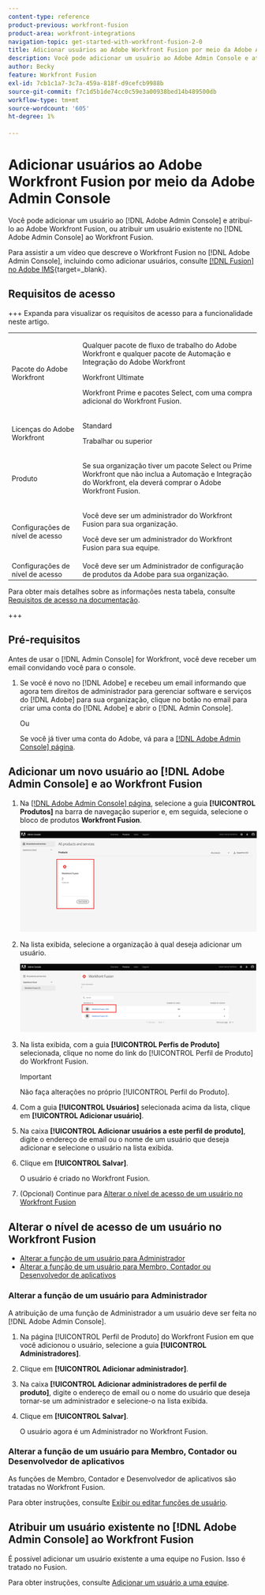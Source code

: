 ```yaml
---
content-type: reference
product-previous: workfront-fusion
product-area: workfront-integrations
navigation-topic: get-started-with-workfront-fusion-2-0
title: Adicionar usuários ao Adobe Workfront Fusion por meio da Adobe Admin Console
description: Você pode adicionar um usuário ao Adobe Admin Console e atribuí-lo ao Adobe Workfront Fusion ou atribuir um usuário existente no Adobe Admin Console ao Workfront Fusion.
author: Becky
feature: Workfront Fusion
exl-id: 7cb1c1a7-3c7a-459a-818f-d9cefcb9988b
source-git-commit: f7c1d5b1de74cc0c59e3a00938bed14b489500db
workflow-type: tm+mt
source-wordcount: '605'
ht-degree: 1%

---
```


# Adicionar usuários ao Adobe Workfront Fusion por meio da Adobe Admin Console

Você pode adicionar um usuário ao [!DNL Adobe Admin Console] e atribuí-lo ao Adobe Workfront Fusion, ou atribuir um usuário existente no [!DNL Adobe Admin Console] ao Workfront Fusion.

Para assistir a um vídeo que descreve o Workfront Fusion no [!DNL Adobe Admin Console], incluindo como adicionar usuários, consulte [[!DNL Fusion] no Adobe IMS](https://video.tv.adobe.com/v/3412464/){target=_blank}.

## Requisitos de acesso

+++ Expanda para visualizar os requisitos de acesso para a funcionalidade neste artigo.

<table style="table-layout:auto">
 <col> 
 <col> 
 <tbody> 
  <tr> 
   <td role="rowheader">Pacote do Adobe Workfront</td> 
   <td> <p>Qualquer pacote de fluxo de trabalho do Adobe Workfront e qualquer pacote de Automação e Integração do Adobe Workfront</p><p>Workfront Ultimate</p><p>Workfront Prime e pacotes Select, com uma compra adicional do Workfront Fusion.</p> </td> 
  </tr> 
  <tr data-mc-conditions=""> 
   <td role="rowheader">Licenças do Adobe Workfront</td> 
   <td> <p>Standard</p><p>Trabalhar ou superior</p> </td> 
  </tr> 
  <tr> 
   <td role="rowheader">Produto</td> 
   <td>
   <p>Se sua organização tiver um pacote Select ou Prime Workfront que não inclua a Automação e Integração do Workfront, ela deverá comprar o Adobe Workfront Fusion.</li></ul>
   </td> 
  </tr>
  <tr data-mc-conditions=""> 
   <td role="rowheader">Configurações de nível de acesso</td> 
   <td> 
     <p>Você deve ser um administrador do Workfront Fusion para sua organização.</p>
     <p>Você deve ser um administrador do Workfront Fusion para sua equipe.</p>
   </td> 
  </tr> 
  </tr>
   <tr> 
   <td role="rowheader">Configurações de nível de acesso</td> 
   <td>Você deve ser um Administrador de configuração de produtos da Adobe para sua organização.</td> 
  </tr>
 </tbody> 
</table>

Para obter mais detalhes sobre as informações nesta tabela, consulte [Requisitos de acesso na documentação](/help/workfront-fusion/references/licenses-and-roles/access-level-requirements-in-documentation.md).

+++



## Pré-requisitos

Antes de usar o [!DNL Admin Console] for Workfront, você deve receber um email convidando você para o console.

1. Se você é novo no [!DNL Adobe] e recebeu um email informando que agora tem direitos de administrador para gerenciar software e serviços do [!DNL Adobe] para sua organização, clique no botão no email para criar uma conta do [!DNL Adobe] e abrir o [!DNL Admin Console].

   Ou

   Se você já tiver uma conta do Adobe, vá para a [[!DNL Adobe Admin Console] página](https://adminconsole.adobe.com).


## Adicionar um novo usuário ao [!DNL Adobe Admin Console] e ao Workfront Fusion

1. Na [[!DNL Adobe Admin Console] página](https://adminconsole.adobe.com/), selecione a guia **[!UICONTROL Produtos]** na barra de navegação superior e, em seguida, selecione o bloco de produtos **Workfront Fusion**.

   ![Fusão no Admin Console](assets/fusion-product-admin-console.png)

1. Na lista exibida, selecione a organização à qual deseja adicionar um usuário.

   ![Instância do Fusion no Admin Console](assets/fusion-instances-admin-console.png)

1. Na lista exibida, com a guia **[!UICONTROL Perfis de Produto]** selecionada, clique no nome do link do [!UICONTROL Perfil de Produto] do Workfront Fusion.

   >[!IMPORTANT]
   >
   > Não faça alterações no próprio [!UICONTROL Perfil do Produto].

1. Com a guia **[!UICONTROL Usuários]** selecionada acima da lista, clique em **[!UICONTROL Adicionar usuário]**.

1. Na caixa **[!UICONTROL Adicionar usuários a este perfil de produto]**, digite o endereço de email ou o nome de um usuário que deseja adicionar e selecione o usuário na lista exibida.

1. Clique em **[!UICONTROL Salvar]**.

   O usuário é criado no Workfront Fusion.

1. (Opcional) Continue para [Alterar o nível de acesso de um usuário no Workfront Fusion](#change-a-users-access-level-in-workfront-fusion)

## Alterar o nível de acesso de um usuário no Workfront Fusion

* [Alterar a função de um usuário para Administrador](#change-a-users-role-to-admin)
* [Alterar a função de um usuário para Membro, Contador ou Desenvolvedor de aplicativos](#change-a-users-role-to-member-accountant-or-app-developer)

### Alterar a função de um usuário para Administrador

A atribuição de uma função de Administrador a um usuário deve ser feita no [!DNL Adobe Admin Console].

1. Na página [!UICONTROL Perfil de Produto] do Workfront Fusion em que você adicionou o usuário, selecione a guia **[!UICONTROL Administradores]**.

1. Clique em **[!UICONTROL Adicionar administrador]**.

1. Na caixa **[!UICONTROL Adicionar administradores de perfil de produto]**, digite o endereço de email ou o nome do usuário que deseja tornar-se um administrador e selecione-o na lista exibida.

1. Clique em **[!UICONTROL Salvar]**.

   O usuário agora é um Administrador no Workfront Fusion.

### Alterar a função de um usuário para Membro, Contador ou Desenvolvedor de aplicativos

As funções de Membro, Contador e Desenvolvedor de aplicativos são tratadas no Workfront Fusion.

Para obter instruções, consulte [Exibir ou editar funções de usuário](/help/workfront-fusion/set-up-and-manage-workfront-fusion/set-up-and-manage-orgs-and-teams/manage-users-and-teams/view-or-edit-user-roles.md).

## Atribuir um usuário existente no [!DNL Adobe Admin Console] ao Workfront Fusion

É possível adicionar um usuário existente a uma equipe no Fusion. Isso é tratado no Fusion.

Para obter instruções, consulte [Adicionar um usuário a uma equipe](/help/workfront-fusion/set-up-and-manage-workfront-fusion/set-up-and-manage-orgs-and-teams/set-up-orgs-teams-and-users/add-a-user-to-a-team.md).
